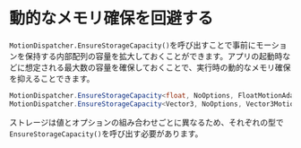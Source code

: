 # 動的なメモリ確保を回避する

`MotionDispatcher.EnsureStorageCapacity()`を呼び出すことで事前にモーションを保持する内部配列の容量を拡大しておくことができます。アプリの起動時などに想定される最大数の容量を確保しておくことで、実行時の動的なメモリ確保を抑えることできます。

```cs
MotionDispatcher.EnsureStorageCapacity<float, NoOptions, FloatMotionAdapter>(500);
MotionDispatcher.EnsureStorageCapacity<Vector3, NoOptions, Vector3MotionAdapter>(1000);
```

ストレージは値とオプションの組み合わせごとに異なるため、それぞれの型で`EnsureStorageCapacity()`を呼び出す必要があります。